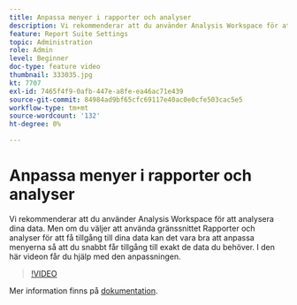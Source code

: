 ```yaml
---
title: Anpassa menyer i rapporter och analyser
description: Vi rekommenderar att du använder Analysis Workspace för att analysera dina data. Men om du väljer att använda gränssnittet Rapporter och analyser för att få tillgång till dina data kan det vara bra att anpassa menyerna så att du snabbt får tillgång till exakt de data du behöver. I den här videon får du hjälp med den anpassningen.
feature: Report Suite Settings
topic: Administration
role: Admin
level: Beginner
doc-type: feature video
thumbnail: 333035.jpg
kt: 7707
exl-id: 7465f4f9-0afb-447e-a8fe-ea46ac71e439
source-git-commit: 84984ad9bf65cfc69117e40ac0e0cfe503cac5e5
workflow-type: tm+mt
source-wordcount: '132'
ht-degree: 0%

---
```


# Anpassa menyer i rapporter och analyser

Vi rekommenderar att du använder Analysis Workspace för att analysera dina data. Men om du väljer att använda gränssnittet Rapporter och analyser för att få tillgång till dina data kan det vara bra att anpassa menyerna så att du snabbt får tillgång till exakt de data du behöver. I den här videon får du hjälp med den anpassningen.

>[!VIDEO](https://video.tv.adobe.com/v/333035/?quality=12&learn=on)

Mer information finns på [dokumentation](https://experienceleague.adobe.com/docs/analytics/admin/admin-tools/customize-menus.html).
